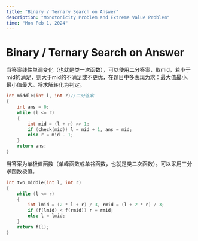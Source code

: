 ```yaml
---
title: "Binary / Ternary Search on Answer"
description: "Monotonicity Problem and Extreme Value Problem"
time: "Mon Feb 1, 2024"
---
```


# Binary / Ternary Search on Answer

当答案线性单调变化（也就是类一次函数），可以使用二分答案，取mid，若小于mid的满足，则大于mid的不满足或不更优，在题目中多表现为求：最大值最小，最小值最大。将求解转化为判定。

```cpp
int middle(int l, int r)//二分答案
{
    int ans = 0;
    while (l <= r)
    {
        int mid = (l + r) >> 1;
        if (check(mid)) l = mid + 1, ans = mid;
        else r = mid - 1;
    }
    return ans;
}
```

当答案为单极值函数（单峰函数或单谷函数，也就是类二次函数）。可以采用三分求函数极值。

```cpp
int two_middle(int l, int r)
{
    while (l <= r)
    {
        int lmid = (2 * l + r) / 3, rmid = (l + 2 * r) / 3;
        if (f(lmid) < f(rmid)) r = rmid;
        else l = lmid;
    }
    return f(l);
}
```
